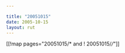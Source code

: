 ```yaml
---

title: "20051015"
date: 2005-10-15
layout: rut
---
```


[[!map pages="20051015/* and ! 20051015/*/*"]]
